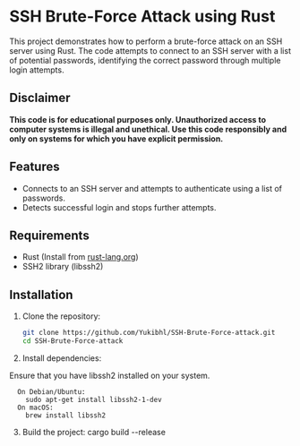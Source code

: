 # SSH Brute-Force Attack using Rust

This project demonstrates how to perform a brute-force attack on an SSH server using Rust. The code attempts to connect to an SSH server with a list of potential passwords, identifying the correct password through multiple login attempts.

## Disclaimer

**This code is for educational purposes only. Unauthorized access to computer systems is illegal and unethical. Use this code responsibly and only on systems for which you have explicit permission.**

## Features

- Connects to an SSH server and attempts to authenticate using a list of passwords.
- Detects successful login and stops further attempts.

## Requirements

- Rust (Install from [rust-lang.org](https://www.rust-lang.org/))
- SSH2 library (libssh2)

## Installation

1. Clone the repository:

   ```bash
   git clone https://github.com/Yukibhl/SSH-Brute-Force-attack.git
   cd SSH-Brute-Force-attack
2. Install dependencies:

Ensure that you have libssh2 installed on your system.

      On Debian/Ubuntu:
        sudo apt-get install libssh2-1-dev
      On macOS:
        brew install libssh2
3. Build the project:
cargo build --release

